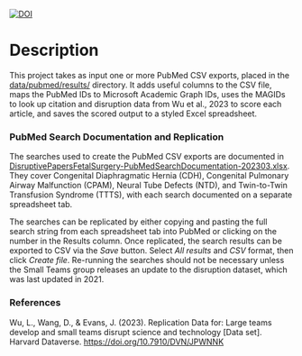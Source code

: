 
[![DOI](https://zenodo.org/badge/915041148.svg)](https://doi.org/10.5281/zenodo.14630326)

# Description

This project takes as input one or more PubMed CSV exports, placed in the [data/pubmed/results/](data/pubmed/results/) directory. It adds useful columns to the CSV file, maps the PubMed IDs to Microsoft Academic Graph IDs, uses the MAGIDs to look up citation and disruption data from Wu et al., 2023 to score each article, and saves the scored output to a styled Excel spreadsheet.

### PubMed Search Documentation and Replication

The searches used to create the PubMed CSV exports are documented in [DisruptivePapersFetalSurgery-PubMedSearchDocumentation-202303.xlsx](data/pubmed/searches/DisruptivePapersFetalSurgery-PubMedSearchDocumentation-202303.xlsx). They cover Congenital Diaphragmatic Hernia (CDH), Congenital Pulmonary Airway Malfunction (CPAM), Neural Tube Defects (NTD), and Twin-to-Twin Transfusion Syndrome (TTTS), with each search documented on a separate spreadsheet tab.

The searches can be replicated by either copying and pasting the full search string from each spreadsheet tab into PubMed or clicking on the number in the Results column. Once replicated, the search results can be exported to CSV via the *Save* button. Select *All results* and *CSV* format, then click *Create file*. Re-running the searches should not be necessary unless the Small Teams group releases an update to the disruption dataset, which was last updated in 2021.

### References

Wu, L., Wang, D., & Evans, J. (2023). Replication Data for: Large teams develop and small teams disrupt science and technology [Data set]. Harvard Dataverse. <https://doi.org/10.7910/DVN/JPWNNK>
